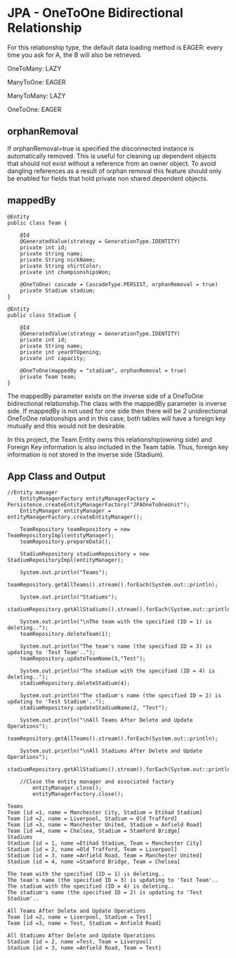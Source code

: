 # JPA - OneToOne Bidirectional Relationship

For this relationship type, the default data loading method is EAGER: every time you ask for A, the B will also be retrieved.

OneToMany: LAZY

ManyToOne: EAGER

ManyToMany: LAZY

OneToOne: EAGER

## orphanRemoval
If orphanRemoval=true is specified the disconnected  instance is automatically removed. This is useful for cleaning up dependent objects that should not exist without a reference from an owner object.
To avoid dangling references as a result of orphan removal this feature should only be enabled for fields that hold private non shared dependent objects.

## mappedBy
```
@Entity
public class Team {

	@Id
	@GeneratedValue(strategy = GenerationType.IDENTITY)
	private int id;
	private String name;
	private String nickName;
	private String shirtColor;
	private int championshipsWon;
	
	@OneToOne( cascade = CascadeType.PERSIST, orphanRemoval = true)
	private Stadium stadium;
}
```
```
@Entity
public class Stadium {

	@Id
	@GeneratedValue(strategy = GenerationType.IDENTITY)
	private int id;
	private String name;
	private int yearOfOpening;
	private int capacity;
	
	@OneToOne(mappedBy = "stadium", orphanRemoval = true)
	private Team team; 
}
```

The mappedBy parameter exists on the inverse side of a OneToOne bidirectional relationship.The class with the mappedBy parameter is inverse side.
If mappedBy is not used for one side then there will be 2 unidirectional OneToOne relationships and in this case, both tables will have a foreign key mutually and this would not be desirable.

In this project, the Team Entity owns this relationship(owning side) and Foreign Key information is also included in the Team table. Thus, foreign key information is not stored in the inverse side (Stadium).

## App Class and Output
```
//Entity manager
	EntityManagerFactory entityManagerFactory = Persistence.createEntityManagerFactory("JPAOneToOneUnit");
	EntityManager entityManager = entityManagerFactory.createEntityManager();
		
	TeamRepository teamRepository = new TeamRepositoryImpl(entityManager);
	teamRepository.prepareData();
		
	StadiumRepository stadiumRepository = new StadiumRepositoryImpl(entityManager);
		
	System.out.println("Teams");
	teamRepository.getAllTeams().stream().forEach(System.out::println);
		
	System.out.println("Stadiums");
	stadiumRepository.getAllStadiums().stream().forEach(System.out::println);
		
	System.out.println("\nThe team with the specified (ID = 1) is deleting..");
	teamRepository.deleteTeam(1);
		
	System.out.println("The team's name (the specified ID = 3) is updating to 'Test Team'..");
	teamRepository.updateTeamName(3,"Test");
		
	System.out.println("The stadium with the specified (ID = 4) is deleting..");
	stadiumRepository.deleteStadium(4);
		
	System.out.println("The stadium's name (the specified ID = 2) is updating to 'Test Stadium'..");
	stadiumRepository.updateStadiumName(2, "Test");
		
	System.out.println("\nAll Teams After Delete and Update Operations");
	teamRepository.getAllTeams().stream().forEach(System.out::println);
		
	System.out.println("\nAll Stadiums After Delete and Update Operations");
	stadiumRepository.getAllStadiums().stream().forEach(System.out::println);
		
	//Close the entity manager and associated factory
        entityManager.close();
        entityManagerFactory.close();
```
```
Teams
Team [id =1, name = Manchester City, Stadium = Etihad Stadium]
Team [id =2, name = Liverpool, Stadium = Old Trafford]
Team [id =3, name = Manchester United, Stadium = Anfield Road]
Team [id =4, name = Chelsea, Stadium = Stamford Bridge]
Stadiums
Stadium [id = 1, name =Etihad Stadium, Team = Manchester City]
Stadium [id = 2, name =Old Trafford, Team = Liverpool]
Stadium [id = 3, name =Anfield Road, Team = Manchester United]
Stadium [id = 4, name =Stamford Bridge, Team = Chelsea]

The team with the specified (ID = 1) is deleting..
The team's name (the specified ID = 3) is updating to 'Test Team'..
The stadium with the specified (ID = 4) is deleting..
The stadium's name (the specified ID = 2) is updating to 'Test Stadium'..

All Teams After Delete and Update Operations
Team [id =2, name = Liverpool, Stadium = Test]
Team [id =3, name = Test, Stadium = Anfield Road]

All Stadiums After Delete and Update Operations
Stadium [id = 2, name =Test, Team = Liverpool]
Stadium [id = 3, name =Anfield Road, Team = Test]
```
